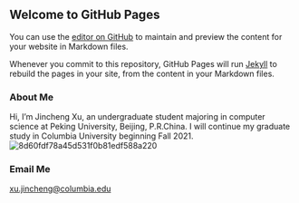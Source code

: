## Welcome to GitHub Pages

You can use the [editor on GitHub](https://github.com/xjc-kk/xjc-kk.github.io/edit/main/README.md) to maintain and preview the content for your website in Markdown files.

Whenever you commit to this repository, GitHub Pages will run [Jekyll](https://jekyllrb.com/) to rebuild the pages in your site, from the content in your Markdown files.

### About Me

Hi, I’m Jincheng Xu, an undergraduate student majoring in computer science at Peking University, Beijing, P.R.China. I will continue my graduate study in Columbia University beginning Fall 2021.
![8d60fdf78a45d531f0b81edf588a220](https://user-images.githubusercontent.com/49300826/116401928-63d18600-a85e-11eb-997f-048f35f3a1c4.jpg)

### Email Me

xu.jincheng@columbia.edu

